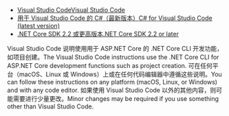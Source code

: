 * [<span data-ttu-id="3761d-101">Visual Studio Code</span><span class="sxs-lookup"><span data-stu-id="3761d-101">Visual Studio Code</span></span>](https://code.visualstudio.com/download)
* [<span data-ttu-id="3761d-102">用于 Visual Studio Code 的 C#（最新版本）</span><span class="sxs-lookup"><span data-stu-id="3761d-102">C# for Visual Studio Code (latest version)</span></span>](https://marketplace.visualstudio.com/items?itemName=ms-dotnettools.csharp)
* [<span data-ttu-id="3761d-103">.NET Core SDK 2.2 或更高版本</span><span class="sxs-lookup"><span data-stu-id="3761d-103">.NET Core SDK 2.2 or later</span></span>](https://dotnet.microsoft.com/download/dotnet-core)

<span data-ttu-id="3761d-104">Visual Studio Code 说明使用用于 ASP.NET Core 的 .NET Core CLI 开发功能，如项目创建。</span><span class="sxs-lookup"><span data-stu-id="3761d-104">The Visual Studio Code instructions use the .NET Core CLI for ASP.NET Core development functions such as project creation.</span></span> <span data-ttu-id="3761d-105">可在任何平台（macOS、Linux 或 Windows）上或在任何代码编辑器中遵循这些说明。</span><span class="sxs-lookup"><span data-stu-id="3761d-105">You can follow these instructions on any platform (macOS, Linux, or Windows) and with any code editor.</span></span> <span data-ttu-id="3761d-106">如果使用 Visual Studio Code 以外的其他内容，则可能需要进行少量更改。</span><span class="sxs-lookup"><span data-stu-id="3761d-106">Minor changes may be required if you use something other than Visual Studio Code.</span></span>
